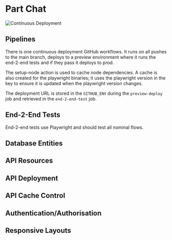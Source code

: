 # Part Chat

![Continuous Deployment](https://github.com/h4ctar/partchat/actions/workflows/cd.yaml/badge.svg)

## Pipelines

There is one continuous deployment GitHub workflows.
It runs on all pushes to the main branch, deploys to a preview environment where it runs the end-2-end tests and if they pass it deploys to prod.

The setup-node action is used to cache node dependencies.
A cache is also created for the playwright binaries; it uses the playwright version in the key to ensure it is updated when the playwright version changes.

The deployment URL is stored in the `GITHUB_ENV` during the `preview-deploy` job and retrieved in the `end-2-end-test` job.

## End-2-End Tests

End-2-end tests use Playwright and should test all nominal flows.

## Database Entities

## API Resources

## API Deployment

## API Cache Control

## Authentication/Authorisation

## Responsive Layouts
